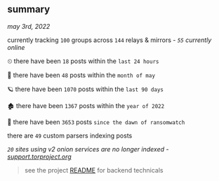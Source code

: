 
## summary
_may 3rd, 2022_

currently tracking `100` groups across `144` relays & mirrors - _`55` currently online_

⏲ there have been `18` posts within the `last 24 hours`

🦈 there have been `48` posts within the `month of may`

🪐 there have been `1070` posts within the `last 90 days`

🏚 there have been `1367` posts within the `year of 2022`

🦕 there have been `3653` posts `since the dawn of ransomwatch`

there are `49` custom parsers indexing posts

_`20` sites using v2 onion services are no longer indexed - [support.torproject.org](https://support.torproject.org/onionservices/v2-deprecation/)_

> see the project [README](https://github.com/thetanz/ransomwatch#ransomwatch--) for backend technicals
